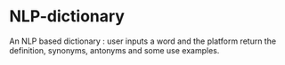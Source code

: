 # NLP-dictionary
An NLP based dictionary : user inputs a word and the platform return the definition, synonyms, antonyms and some use examples.
